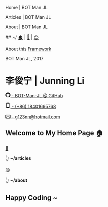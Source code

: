 ﻿<homeTitleSec> Home | BOT Man JL </homeTitleSec>

<articlesTitleSec> Articles | BOT Man JL </articlesTitleSec>

<aboutTitleSec> About | BOT Man JL </aboutTitleSec>

<navSec> ## ~/ [🏠](/) | [📝](/articles/) | [😊](/about/) </navSec>

<footerSec>

About this [Framework](https://github.com/BOT-Man-JL/BOT-Man-JL.github.io)

BOT Man JL, 2017

</footerSec>

<contactSec>

# 李俊宁 | Junning Li

[<svg width="16px" height="16px" viewBox="0 0 16 15" version="1.1" xmlns="http://www.w3.org/2000/svg" xmlns:xlink="http://www.w3.org/1999/xlink"><path d="M8,0 C3.58,0 0,3.58 0,8 C0,11.54 2.29,14.53 5.47,15.59 C5.87,15.66 6.02,15.42 6.02,15.21 C6.02,15.02 6.01,14.39 6.01,13.72 C4,14.09 3.48,13.23 3.32,12.78 C3.23,12.55 2.84,11.84 2.5,11.65 C2.22,11.5 1.82,11.13 2.49,11.12 C3.12,11.11 3.57,11.7 3.72,11.94 C4.44,13.15 5.59,12.81 6.05,12.6 C6.12,12.08 6.33,11.73 6.56,11.53 C4.78,11.33 2.92,10.64 2.92,7.58 C2.92,6.71 3.23,5.99 3.74,5.43 C3.66,5.23 3.38,4.41 3.82,3.31 C3.82,3.31 4.49,3.1 6.02,4.13 C6.66,3.95 7.34,3.86 8.02,3.86 C8.7,3.86 9.38,3.95 10.02,4.13 C11.55,3.09 12.22,3.31 12.22,3.31 C12.66,4.41 12.38,5.23 12.3,5.43 C12.81,5.99 13.12,6.7 13.12,7.58 C13.12,10.65 11.25,11.33 9.47,11.53 C9.76,11.78 10.01,12.26 10.01,13.01 C10.01,14.08 10,14.94 10,15.21 C10,15.42 10.15,15.67 10.55,15.59 C13.71,14.53 16,11.53 16,8 C16,3.58 12.42,0 8,0 L8,0 Z" id="Shape"></path></svg> -
  BOT-Man-JL @ GitHub](https://github.com/BOT-Man-JL)

[<svg width="16px" height="16px" viewBox="0 0 800 1250" version="1.1" xmlns="http://www.w3.org/2000/svg" xmlns:xlink="http://www.w3.org/1999/xlink"><path d="m 464,128 q 0,33 -23.5,56.5 Q 417,208 384,208 351,208 327.5,184.5 304,161 304,128 304,95 327.5,71.5 351,48 384,48 417,48 440.5,71.5 464,95 464,128 z m 208,160 v 704 q 0,13 -9.5,22.5 -9.5,9.5 -22.5,9.5 H 128 q -13,0 -22.5,-9.5 Q 96,1005 96,992 V 288 q 0,-13 9.5,-22.5 Q 115,256 128,256 h 512 q 13,0 22.5,9.5 9.5,9.5 9.5,22.5 z m -192,848 q 0,16 -16,16 H 304 q -16,0 -16,-16 0,-16 16,-16 h 160 q 16,0 16,16 z m 288,16 V 128 Q 768,76 730,38 692,0 640,0 H 128 Q 76,0 38,38 0,76 0,128 v 1024 q 0,52 38,90 38,38 90,38 h 512 q 52,0 90,-38 38,-38 38,-90 z" id="Shape" /></svg> -
  (+86) 18401695768](tel:+86-18401695768)

[<svg width="16px" height="16px" viewBox="0 0 14 12" version="1.1" xmlns="http://www.w3.org/2000/svg" xmlns:xlink="http://www.w3.org/1999/xlink"><path d="M0,4 L0,12 C0,12.55 0.45,13 1,13 L13,13 C13.55,13 14,12.55 14,12 L14,4 C14,3.45 13.55,3 13,3 L1,3 C0.45,3 0,3.45 0,4 L0,4 Z M13,4 L7,9 L1,4 L13,4 L13,4 Z M1,5.5 L5,8.5 L1,11.5 L1,5.5 L1,5.5 Z M2,12 L5.5,9 L7,10.5 L8.5,9 L12,12 L2,12 L2,12 Z M13,11.5 L9,8.5 L13,5.5 L13,11.5 L13,11.5 Z" id="Shape"></path></svg> -
  g123nn@hotmail.com](mailto:g123nn@hotmail.com)

</contactSec>

<homeSec>

## Welcome to My Home Page 🏠

[📝](/articles/)

👆 **~/articles**

[😊](/about/)

👆 **~/about**

## Happy Coding ~

</homeSec>